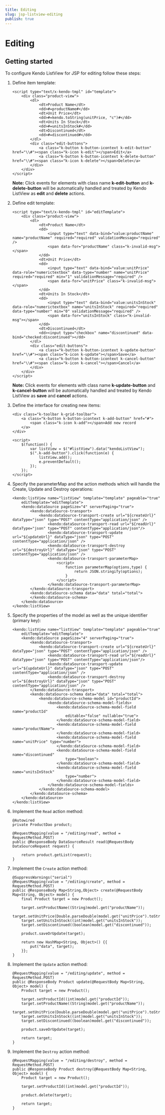 ```yaml
---
title: Editing
slug: jsp-listview-editing
publish: true
---
```


# Editing

## Getting started

To configure Kendo ListView for JSP for editing follow these steps:

1.  Define item template:
	       
		<script type="text/x-kendo-tmpl" id="template">
			<div class="product-view">
				<dl>
		        	<dt>Product Name</dt>
		            <dd>#=productName#</dd>
		            <dt>Unit Price</dt>
		            <dd>#=kendo.toString(unitPrice, "c")#</dd>
		            <dt>Units In Stock</dt>
		            <dd>#=unitsInStock#</dd>
		            <dt>Discontinued</dt>
		            <dd>#=discontinued#</dd>
				</dl>
		        <div class="edit-buttons">
					<a class="k-button k-button-icontext k-edit-button" href="\\#"><span class="k-icon k-edit"></span>Edit</a>
		            <a class="k-button k-button-icontext k-delete-button" href="\\#"><span class="k-icon k-delete"></span>Delete</a>
		        </div>
			</div>
		</script>

	**Note:** Click events for elements with class name **k-edit-button** and **k-delete-button** will be automatically handled and treated by Kendo ListView as **edit** and **delete** actions.
	 
2.  Define edit template:

        <script type="text/x-kendo-tmpl" id="editTemplate">
			<div class="product-view">
				<dl>
		        	<dt>Product Name</dt>
		            <dd>
		            	<input type="text" data-bind="value:productName" name="productName" required="required" validationMessage="required" />
		                <span data-for="productName" class="k-invalid-msg"></span>
		            </dd>
		            <dt>Unit Price</dt>
		            <dd>
		            	<input type="text" data-bind="value:unitPrice" data-role="numerictextbox" data-type="number" name="unitPrice" required="required" min="1" validationMessage="required" />
		                <span data-for="unitPrice" class="k-invalid-msg"></span>
					</dd>
		            <dt>Units In Stock</dt>
		            <dd>
		            	<input type="text" data-bind="value:unitsInStock" data-role="numerictextbox" name="unitsInStock" required="required" data-type="number" min="0" validationMessage="required" />
		                <span data-for="unitsInStock" class="k-invalid-msg"></span>
					</dd>
		            <dt>Discontinued</dt>
		            <dd><input type="checkbox" name="discontinued" data-bind="checked:discontinued"></dd>
				</dl>
		        <div class="edit-buttons">
		        	<a class="k-button k-button-icontext k-update-button" href="\\#"><span class="k-icon k-update"></span>Save</a>
		            <a class="k-button k-button-icontext k-cancel-button" href="\\#"><span class="k-icon k-cancel"></span>Cancel</a>
				</div>
			</div>
		</script>   

	**Note:** Click events for elements with class name **k-update-button** and **k-cancel-button** will be automatically handled and treated by Kendo ListView as **save** and **cancel** actions.

3.  Define the interface for creating new items:

        <div class="k-toolbar k-grid-toolbar">
			<a class="k-button k-button-icontext k-add-button" href="#">
				<span class="k-icon k-add"></span>Add new record
			</a>
		</div>

		<script>
			$(function() {
				var listView = $("#listView").data("kendoListView");		
				$(".k-add-button").click(function(e) {
					listView.add();
					e.preventDefault();
				});
			});
		</script>

4.  Specify the parameterMap and the action methods which will handle the Create, Update and Destroy operations:

   		<kendo:listView name="listView" template="template" pageable="true"
			editTemplate="editTemplate">
			<kendo:dataSource pageSize="4" serverPaging="true">
				<kendo:dataSource-transport>
					<kendo:dataSource-transport-create url="${createUrl}" dataType="json" type="POST" contentType="application/json" />
		                <kendo:dataSource-transport-read url="${readUrl}" dataType="json" type="POST" contentType="application/json"/>
		                <kendo:dataSource-transport-update url="${updateUrl}" dataType="json" type="POST" contentType="application/json" />
		                <kendo:dataSource-transport-destroy url="${destroyUrl}" dataType="json" type="POST" contentType="application/json" />
						<kendo:dataSource-transport-parameterMap>
							<script>
								function parameterMap(options,type) {
									return JSON.stringify(options);	                		
								}
							</script>
						</kendo:dataSource-transport-parameterMap>
				</kendo:dataSource-transport>
				<kendo:dataSource-schema data="data" total="total">					
				</kendo:dataSource-schema>
			</kendo:dataSource>
		</kendo:listView>


5.  Specify the properties of the model as well as the unique identifier (primary key):

        <kendo:listView name="listView" template="template" pageable="true"
			editTemplate="editTemplate">
			<kendo:dataSource pageSize="4" serverPaging="true">
				<kendo:dataSource-transport>
					<kendo:dataSource-transport-create url="${createUrl}" dataType="json" type="POST" contentType="application/json" />
		                <kendo:dataSource-transport-read url="${readUrl}" dataType="json" type="POST" contentType="application/json"/>
		                <kendo:dataSource-transport-update url="${updateUrl}" dataType="json" type="POST" contentType="application/json" />
		                <kendo:dataSource-transport-destroy url="${destroyUrl}" dataType="json" type="POST" contentType="application/json" />
				</kendo:dataSource-transport>
				<kendo:dataSource-schema data="data" total="total">
					<kendo:dataSource-schema-model id="productId">
						<kendo:dataSource-schema-model-fields>
							<kendo:dataSource-schema-model-field name="productId"
								editable="false" nullable="true">
							</kendo:dataSource-schema-model-field>
							<kendo:dataSource-schema-model-field name="productName">
							</kendo:dataSource-schema-model-field>
							<kendo:dataSource-schema-model-field name="unitPrice" type="number">
							</kendo:dataSource-schema-model-field>
							<kendo:dataSource-schema-model-field name="discontinued"
								type="boolean">
							</kendo:dataSource-schema-model-field>
							<kendo:dataSource-schema-model-field name="unitsInStock"
								type="number">
							</kendo:dataSource-schema-model-field>
						</kendo:dataSource-schema-model-fields>
					</kendo:dataSource-schema-model>
				</kendo:dataSource-schema>
			</kendo:dataSource>
		</kendo:listView>

6.  Implement the `Read` action method:
		
		@Autowired 
		private ProductDao product;
		
		@RequestMapping(value = "/editing/read", method = RequestMethod.POST)
    	public @ResponseBody DataSourceResult read(@RequestBody DataSourceRequest request) {
	
	        return product.getList(request);
	    }	
        
7.  Implement the `Create` action method:

		@SuppressWarnings("serial")
    	@RequestMapping(value = "/editing/create", method = RequestMethod.POST)
    	public @ResponseBody Map<String,Object> create(@RequestBody Map<String, Object> model) {
        	final Product target = new Product();
	        
	        target.setProductName((String)model.get("productName"));
	        target.setUnitPrice(Double.parseDouble(model.get("unitPrice").toString()));
	        target.setUnitsInStock((int)model.get("unitsInStock"));
	        target.setDiscontinued((boolean)model.get("discontinued"));        
	        
	        product.saveOrUpdate(target);        
	        	        
	        return new HashMap<String, Object>() {{
	            put("data", target);
	        }};      
	    }

8.  Implement the `Update` action method:

		@RequestMapping(value = "/editing/update", method = RequestMethod.POST)
	 	public @ResponseBody Product update(@RequestBody Map<String, Object> model) {
        	Product target = new Product();
	        
	        target.setProductId((int)model.get("productId"));
	        target.setProductName((String)model.get("productName"));
	        target.setUnitPrice(Double.parseDouble(model.get("unitPrice").toString()));
	        target.setUnitsInStock((int)model.get("unitsInStock"));
	        target.setDiscontinued((boolean)model.get("discontinued"));        
	        
	        product.saveOrUpdate(target);
	        
	        return target;
	    }

9.  Implement the `Destroy` action method:

		@RequestMapping(value = "/editing/destroy", method = RequestMethod.POST)
    	public @ResponseBody Product destroy(@RequestBody Map<String, Object> model) {
        	Product target = new Product();
	        
	        target.setProductId((int)model.get("productId"));
	        
	        product.delete(target);
	        
	        return target;
    	}   
 
